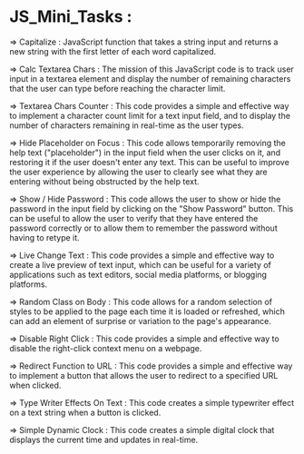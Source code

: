 # JS_Mini_Tasks :

=> Capitalize : JavaScript function that takes a string input and returns a new string with the first letter of each word capitalized.

=> Calc Textarea Chars : The mission of this JavaScript code is to track user input in a textarea element and display the number of remaining characters that the user can type before reaching the character limit.

=> Textarea Chars Counter : This code provides a simple and effective way to implement a character count limit for a text input field, and to display the number of characters remaining in real-time as the user types.

=> Hide Placeholder on Focus : This code allows temporarily removing the help text ("placeholder") in the input field when the user clicks on it, and restoring it if the user doesn't enter any text. This can be useful to improve the user experience by allowing the user to clearly see what they are entering without being obstructed by the help text.

=> Show / Hide Password : This code allows the user to show or hide the password in the input field by clicking on the "Show Password" button. This can be useful to allow the user to verify that they have entered the password correctly or to allow them to remember the password without having to retype it.

=> Live Change Text : This code provides a simple and effective way to create a live preview of text input, which can be useful for a variety of applications such as text editors, social media platforms, or blogging platforms.

=> Random Class on Body : This code allows for a random selection of styles to be applied to the page each time it is loaded or refreshed, which can add an element of surprise or variation to the page's appearance.

=> Disable Right Click : This code provides a simple and effective way to disable the right-click context menu on a webpage.

=> Redirect Function to URL : This code provides a simple and effective way to implement a button that allows the user to redirect to a specified URL when clicked.

=> Type Writer Effects On Text : This code creates a simple typewriter effect on a text string when a button is clicked.

=> Simple Dynamic Clock : This code creates a simple digital clock that displays the current time and updates in real-time.
